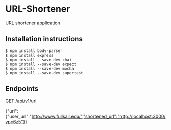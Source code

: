 # URL-Shortener
URL shortener application
## Installation instructions
```
$ npm install body-parser
$ npm install express
$ npm install --save-dev chai
$ npm install --save-dev expect
$ npm install --save-dev mocha
$ npm install --save-dev supertest
```
## Endpoints
GET /api/v1/url


{"url":{"user_url":"http://www.fullsail.edu/","shortened_url":"http://localhost:3000/ypc6z5"}}
